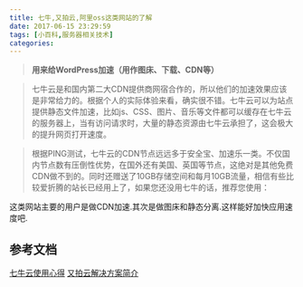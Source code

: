 ```yaml
---
title: 七牛,又拍云,阿里oss这类网站的了解
date: 2017-06-15 23:29:59
tags: [小百科,服务器相关技术]
categories:
---
```


>**用来给WordPress加速（用作图床、下载、CDN等）**

>七牛云是和国内第二大CDN提供商网宿合作的，所以他们的加速效果应该是非常给力的。根据个人的实际体验来看，确实很不错。七牛云可以为站点提供静态文件加速，比如js、CSS、图片、音乐等文件都可以缓存在七牛云的服务器上，当有访问请求时，大量的静态资源由七牛云承担了，这会极大的提升网页打开速度。

>根据PING测试，七牛云的CDN节点远远多于安全宝、加速乐一类。不仅国内节点数有压倒性优势，在国外还有美国、英国等节点，这绝对是其他免费CDN做不到的。同时还赠送了10GB存储空间和每月10GB流量，相信有些比较爱折腾的站长已经用上了，如果您还没用七牛的话，推荐您使用：


这类网站主要的用户是做CDN加速.其次是做图床和静态分离.这样能好加快应用速度吧.


## 参考文档
[七牛云使用心得](http://www.izhuyue.com/1528.html)
[又拍云解决方案简介](https://www.upyun.com/solutions/mobile)
